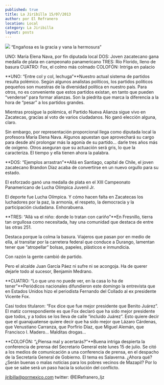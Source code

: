 ```yaml
---
published: true
title: La Jiribilla 15/07/2013
author: por El Refranero
location: Local
category: La Jiribilla
layout: posts
---
```


![](http://i.imgur.com/1d0Bcmxm.jpg)
“Engañosa es la gracia y vana la hermosura”

UNO: María Elena Nava, por fin diputada local
DOS: Joven zacatecano gana medalla de plata en campeonato panamericano
TRES: Río Florido, lleno de basura
CUATRO: Fox, el colmo más colmado
COLOFÓN: Intriga en palacio
 
**UNO: “Entre col y col, lechuga”**Nuestro actual sistema de partidos resulta polémico.
Según algunos analistas políticos, los partidos políticos pequeños son muestras de la diversidad política en nuestro país.
Para otros, no es conveniente que estos partidos existan, en tanto que pueden “venderse” para formar alianzas.
Son la piedrita que marca la diferencia a la hora de “pesar” a los partidos grandes.

Mientras prosigue la polémica, el Partido Nueva Alianza sigue vivo en Zacatecas, gracias al voto de varios ciudadanos.
No ganó elección alguna, claro.

Sin embargo, por representación proporcional llega como diputada local la profesora María Elena Nava.
Algunos apuestan que aprovechará su cargo para desde ahí prolongar más la agonía de su partido… darle tres años más de oxígeno.
Otros aseguran que su actuación será gris, lo que la caracteriza.
El tiempo y ella tienen ahora la palabra.
 
**DOS: “Ejemplos arrastran”**Allá en Santiago, capital de Chile, el joven zacatecano Brandon Díaz acaba de convertirse en un nuevo orgullo para su estado.

El esforzado ganó una medalla de plata en el XIII Campeonato Panamericano de Lucha Olímpica Juvenil Jr.

El deporte fue Lucha Olímpica.
Y cómo hacen falta en Zacatecas los luchadores por la paz, la armonía, el respeto, la democracia y la participación ciudadana.
Enhorabuena.
 
**TRES: “Allá va el niño: donde lo tratan con cariño”**En Fresnillo, tierra tan orgullosa como necesitada, hay una comunidad que destaca de entre las otras 251.

Destaca porque la colma la basura.
Viajeros que pasan por en medio de ella, al transitar por la carretera federal que conduce a Durango, lamentan tener que “atropellar” bolsas, papeles, plásticos e inmundicia.

Con razón la gente cambió de partido.

Pero el alcalde Juan García Páez ni sufre ni se acongoja.
Ha de querer dejarle todo al sucesor, Benjamín Medrano.
 
**CUATRO: “Lo que uno no puede ver, en la casa lo ha de tener”**Periódicos nacionales difundieron este domingo la entrevista que en Estados Unidos hizo el periodista Fernando del Collado al ex presidente Vicente Fox.

Casi todos titularon: “Fox dice que fue mejor presidente que Benito Juárez”.
El matiz correspondiente es que Fox declaró que ha sido mejor presidente que todos, y a todos se los lleva de calle “incluido Juárez”.
Esto quiere decir que el guanajuatense quiere decir que ha sido mejor que Lázaro Cárdenas, que Venustiano Carranza, que Porfirio Díaz, que Miguel Alemán, que Francisco I. Madero…
Malditas drogas…
 
**COLOFÓN: “¿Piensa mal y acertarás?”**Buena intriga despierta la conferencia de prensa del Secretario General este lunes 15 de julio.
Se citó a los medios de comunicación a una conferencia de prensa, en el despacho de la Secretaría General de Gobierno.
El tema es Salaverna.
¿Ahora qué?
¿Serán buenas o malas noticias para los pobres vecinos de Mazapil?
Por lo que se sabe será un paso hacia la solución del conflicto.

jiribilla@pormexico.com
twitter: @ElRefranero_ljz
